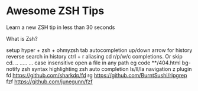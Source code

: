 # Awesome ZSH Tips

Learn a new ZSH tip in less than 30 seconds

What is Zsh?


setup
hyper + zsh + ohmyzsh
tab autocompletion
up/down arrow for history
reverse search in history ctrl + r
aliasing
cd r/p/w/c completions. Or skip cd. .. ….. … case insensitive
open a file in any path eg code **/404.html
bg-notify
zsh syntax highlighting
zsh auto completion
ls/ll/la
navigation
z plugin
fd https://github.com/sharkdp/fd
rg https://github.com/BurntSushi/ripgrep
fzf https://github.com/junegunn/fzf
